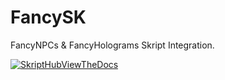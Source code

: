 # FancySK
FancyNPCs &amp; FancyHolograms Skript Integration.

[![SkriptHubViewTheDocs](http://skripthub.net/static/addon/ViewTheDocsButton.png)](http://skripthub.net/docs/?addon=FancySK)
